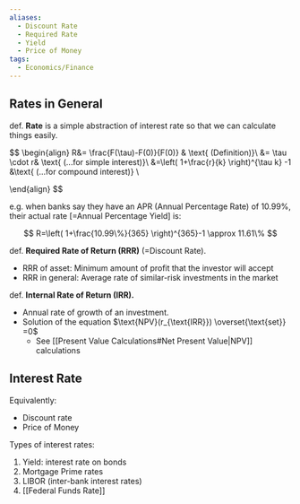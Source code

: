 ```yaml
---
aliases:
  - Discount Rate
  - Required Rate
  - Yield
  - Price of Money
tags:
  - Economics/Finance
---
```

## Rates in General

def. **Rate** is a simple abstraction of interest rate so that we can calculate things easily.

$$
\begin{align}
R&= \frac{F(\tau)-F(0)}{F(0)} & \text{ (Definition)}\\ 
&= \tau \cdot r& \text{ (...for simple interest)}\\
&=\left( 1+\frac{r}{k} \right)^{\tau k} -1 &\text{ (...for compound interest)} \\

\end{align}
$$

e.g. when banks say they have an APR (Annual Percentage Rate) of 10.99%, their actual rate \[=Annual Percentage Yield] is:

$$
R=\left( 1+\frac{10.99\%}{365} \right)^{365}-1 \approx 11.61\%
$$

def. **Required Rate of Return (RRR)** (=Discount Rate).
- RRR of asset: Minimum amount of profit that the investor will accept
- RRR in general: Average rate of similar-risk investments in the market

def. **Internal Rate of Return (IRR).**
- Annual rate of growth of an investment.
- Solution of the equation $\text{NPV}(r_{\text{IRR}}) \overset{\text{set}} =0$
	- See [[Present Value Calculations#Net Present Value|NPV]] calculations

## Interest Rate

Equivalently:
- Discount rate
- Price of Money

Types of interest rates:
1. Yield: interest rate on bonds
2. Mortgage Prime rates
3. LIBOR (inter-bank interest rates)
4. [[Federal Funds Rate]]
